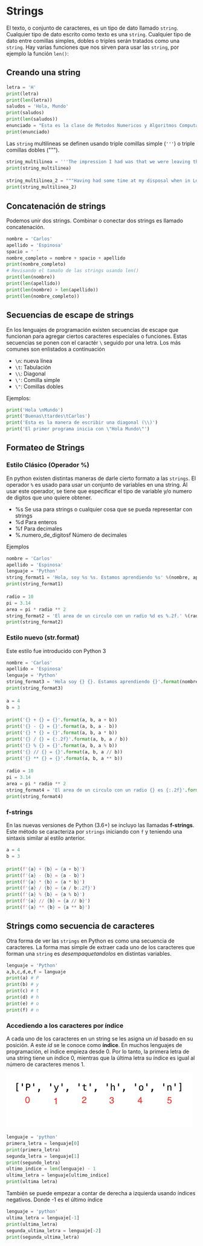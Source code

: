# Strings

El texto, o conjunto de caracteres, es un tipo de dato llamado `string`. Cualquier tipo de dato escrito como texto es una `string`. Cualquier tipo de dato entre comillas simples, dobles o triples serán tratados como una `string`. Hay varias funciones que nos sirven para usar las `string`, por ejemplo la función `len()`:

## Creando una string

```python
letra = 'H'
print(letra)
print(len(letra))
saludos = 'Hola, Mundo'
print(saludos)
print(len(saludos))
enunciado = "Esta es la clase de Metodos Numericos y Algoritmos Computacionales"
print(enunciado)
```

Las `string` multilineas se definen usando triple comillas simple (`'''`) o triple comillas dobles (""").

```python
string_multilinea = '''The impression I had was that we were leaving the West and entering the East; the most western of splendid bridges over the Danube, which is here of noble width and depth, took us among the traditions of Turkish rule.'''
print(string_multilinea)

string_multilinea_2 = """Having had some time at my disposal when in London, I had visited the British Museum, and made search among the books and maps in the library regarding Transylvania; it had struck me that some foreknowledge of the country could hardly fail to have some importance in dealing with a nobleman of that country."""
print(string_multilinea_2)
```

## Concatenación de strings

Podemos unir dos strings. Combinar o conectar dos strings es llamado concatenación.

```python
nombre = 'Carlos'
apellido = 'Espinosa'
spacio = ' '
nombre_completo = nombre + spacio + apellido
print(nombre_completo)
# Revisando el tamaño de las strings usando len()
print(len(nombre))
print(len(apellido))
print(len(nombre) > len(apellido))
print(len(nombre_completo))
```

## Secuencias de escape de strings

En los lenguajes de programación existen secuencias de escape que funcionan para agregar ciertos caracteres especiales o funciones. Estas secuencias se ponen con el caractér `\` seguido por una letra. Los más comunes son enlistados a continuación

- `\n`: nueva línea
- `\t`: Tabulación
- `\\`: Diagonal
- `\'`: Comilla simple
- `\"`: Comillas dobles

Ejemplos:

```python
print('Hola \nMundo')
print('Buenas\ttardes\tCarlos')
print('Esta es la manera de escribir una diagonal (\\)')
print('El primer programa inicia con \"Hola Mundo\"')
```

## Formateo de Strings

### Estilo Clásico (Operador %)

En python existen distintas maneras de darle cierto formato a las `strings`. El operador `%` es usado para usar un conjunto de variables en una string. Al usar este operador, se tiene que especificar el tipo de variable y/o numero de digitos que uno quiere obtener.

- %s Se usa para strings o cualquier cosa que se pueda representar con strings
- %d Para enteros
- %f Para decimales
- %.numero_de_digitosf Número de decimales

Ejemplos

```python
nombre = 'Carlos'
apellido = 'Espinosa'
lenguaje = 'Python'
string_format1 = 'Hola, soy %s %s. Estamos aprendiendo %s' %(nombre, apellido, lenguaje)
print(string_format1)

radio = 10
pi = 3.14
area = pi * radio ** 2
string_format2 = 'El area de un circulo con un radio %d es %.2f.' %(radio, area)
print(string_format2)
```

### Estilo nuevo (str.format)

Este estilo fue introducido con Python 3

```python
nombre = 'Carlos'
apellido = 'Espinosa'
lenguaje = 'Python'
string_format3 = 'Hola soy {} {}. Estamos aprendiendo {}'.format(nombre, apellido, lenguaje)
print(string_format3)

a = 4
b = 3

print('{} + {} = {}'.format(a, b, a + b))
print('{} - {} = {}'.format(a, b, a - b))
print('{} * {} = {}'.format(a, b, a * b))
print('{} / {} = {:.2f}'.format(a, b, a / b))
print('{} % {} = {}'.format(a, b, a % b))
print('{} // {} = {}'.format(a, b, a // b))
print('{} ** {} = {}'.format(a, b, a ** b))

radio = 10
pi = 3.14
area = pi * radio ** 2
string_format4 = 'El area de un circulo con un radio {} es {:.2f}'.format(radio, area)
print(string_format4)
```

### f-strings

En las nuevas versiones de Python (3.6+) se incluyo las llamadas **f-strings**. Este método se caracteriza por `strings` iniciando con `f` y teniendo una sintaxis similar al estilo anterior.

```python
a = 4
b = 3

print(f'{a} + {b} = {a + b}')
print(f'{a} - {b} = {a - b}')
print(f'{a} * {b} = {a * b}')
print(f'{a} / {b} = {a / b:.2f}')
print(f'{a} % {b} = {a % b}')
print(f'{a} // {b} = {a // b}')
print(f'{a} ** {b} = {a ** b}')
```

## Strings como secuencia de caracteres

Otra forma de ver las `strings` en Python es como una secuencia de caracteres. La forma mas simple de extraer cada uno de los caracteres que forman una `string` es *desempaquetandolos* en distintas variables.

```python
lenguaje = 'Python'
a,b,c,d,e,f = languaje
print(a) # P
print(b) # y
print(c) # t
print(d) # h
print(e) # o
print(f) # n
```

### Accediendo a los caracteres por índice

A cada uno de los caracteres en un string se les asigna un *id* basado en su posición. A este *id* se le conoce como **índice**. En muchos lenguajes de programación, el índice empieza desde 0. Por lo tanto, la primera letra de una string tiene un índice 0, mientras que la última letra su índice es igual al número de caracteres menos 1.

![Índices en una string](./figures/string_index.png)

```python
lenguaje = 'python'
primera_letra = lenguaje[0]
print(primera_letra)
segunda_letra = lenguaje[1]
print(segundo_letra)
ultimo_indice = len(lenguaje) - 1
ultima_letra = lenguaje[ultimo_indice]
print(ultima letra)
```

También se puede empezar a contar de derecha a izquierda usando índices negativos. Donde -1 es el último índice

```python
lenguaje = 'python'
ultima_letra = lenguaje[-1]
print(ultima_letra)
segunda_ultima_letra = lenguaje[-2]
print(segunda_ultima_letra)
```
